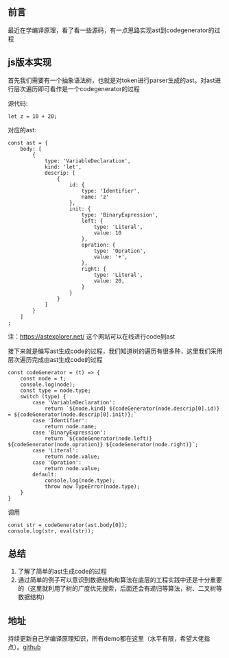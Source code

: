 <!--
 * @Author: xiuquanxu
 * @Company: kaochong
 * @Date: 2021-04-14 01:24:22
 * @LastEditors: xiuquanxu
 * @LastEditTime: 2021-04-14 01:34:43
-->
## 前言  
最近在学编译原理，看了看一些源码，有一点思路实现ast到codegenerator的过程  

## js版本实现  
首先我们需要有一个抽象语法树，也就是对token进行parser生成的ast。对ast进行层次遍历即可看作是一个codegenerator的过程  

源代码:  
```
let z = 10 + 20;
```

对应的ast:  

```
const ast = {
    body: [
        {
            type: 'VariableDeclaration',
            kind: 'let',
            descrip: [
                {
                    id: {
                        type: 'Identifier',
                        name: 'z'
                    },
                    init: {
                        type: 'BinaryExpression',
                        left: {
                            type: 'Literal',
                            value: 10
                        },
                        opration: {
                            type: 'Opration',
                            value: '+',
                        },
                        right: {
                            type: 'Literal',
                            value: 20,
                        }
                    }
                }
            ]
        }
    ]
;
```  

注：https://astexplorer.net/ 这个网站可以在线进行code到ast  

接下来就是编写ast生成code的过程，我们知道树的遍历有很多种，这里我们采用层次遍历完成由ast生成code的过程  
```
const codeGenerator = (t) => {
    const node = t;
    console.log(node);
    const type = node.type;
    switch (type) {
        case 'VariableDeclaration':
            return `${node.kind} ${codeGenerator(node.descrip[0].id)} = ${codeGenerator(node.descrip[0].init)};` 
        case 'Identifier':
            return node.name;
        case 'BinaryExpression':
            return `${codeGenerator(node.left)} ${codeGenerator(node.opration)} ${codeGenerator(node.right)}`;
        case 'Literal':
            return node.value;
        case 'Opration':
            return node.value;
        default:
            console.log(node.type);
            throw new TypeError(node.type);
    } 
}
```

调用  
```
const str = codeGenerator(ast.body[0]);
console.log(str, eval(str));
```

## 总结
1. 了解了简单的ast生成code的过程
2. 通过简单的例子可以意识到数据结构和算法在底层的工程实践中还是十分重要的（这里就利用了树的广度优先搜索，后面还会有递归等算法，树、二叉树等数据结构）

## 地址  
持续更新自己学编译原理知识，所有demo都在这里（水平有限，希望大佬指点）。<a href="https://github.com/this-spring/bbaabbeell/tree/main/c2js">github</a>